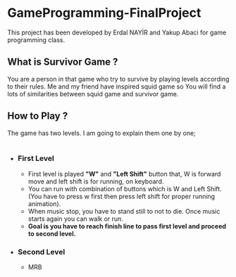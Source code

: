 # GameProgramming-FinalProject

This project has been developed by Erdal NAYİR and Yakup Abaci for game programming class. 

## What is Survivor Game ?

You are a person in that game who try to survive by playing levels according to their rules. Me and my friend have inspired squid  game so You will find a lots of similarities between squid game and survivor game.

## How to Play ?

The game has two levels. I am going to explain them one by one;
<br />
<br />
* ### First Level
  * First level is played <b>"W"</b> and <b>"Left Shift"</b> button that, W is forward move and left shift is for running, on keyboard.
  * You can run with combination of buttons which is W and Left Shift.(You have to press w first then press left shift for proper running animation).
  * When music stop, you have to stand still to not to die. Once music starts again you can walk or run. 
  * <b>Goal is you have to reach finish line to pass first level and proceed to second level.</b>

* ### Second Level 
  * MRB
